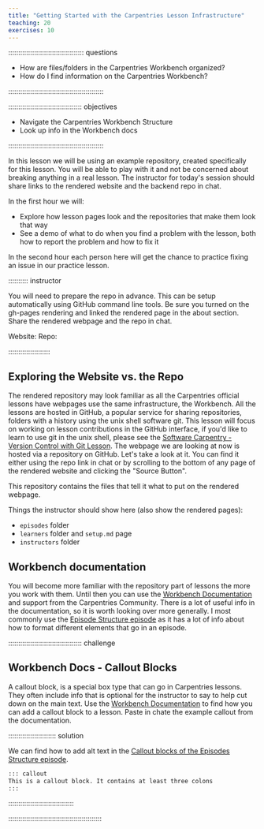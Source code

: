 ```yaml
---
title: "Getting Started with the Carpentries Lesson Infrastructure"
teaching: 20
exercises: 10
---
```


:::::::::::::::::::::::::::::::::::::: questions 

- How are files/folders in the Carpentries Workbench organized?
- How do I find information on the Carpentries Workbench?

::::::::::::::::::::::::::::::::::::::::::::::::

::::::::::::::::::::::::::::::::::::: objectives

- Navigate the Carpentries Workbench Structure
- Look up info in the Workbench docs

::::::::::::::::::::::::::::::::::::::::::::::::


In this lesson we will be using an example repository, created specifically for this lesson.
You will be able to play with it and not be concerned about breaking anything in a real lesson.
The instructor for today's session should share links to the rendered website and the backend repo in chat.

In the first hour we will:

- Explore how lesson pages look and the repositories that make them look that way
- See a demo of what to do when you find a problem with the lesson, both how to report the problem and how to fix it

In the second hour each person here will get the chance to practice fixing an issue in our practice lesson.

:::::::::: instructor

You will need to prepare the repo in advance.
This can be setup automatically using GitHub command line tools.
Be sure you turned on the gh-pages rendering and linked the rendered page in the about section.
Share the rendered webpage and the repo in chat.

Website: <INSERT YOUR LINK HERE>
Repo: <INSERT YOUR LINK HERE>

:::::::::::::::::::::

## Exploring the Website vs. the Repo

The rendered repository may look familiar as all the Carpentries official lessons have webpages use the same infrastructure, the Workbench.
All the lessons are hosted in GitHub, a popular service for sharing repositories, folders with a history using the unix shell software git.
This lesson will focus on working on lesson contributions in the GitHub interface, if you'd like to learn to use
git in the unix shell, please see the [Software Carpentry - Version Control with Git Lesson](https://swcarpentry.github.io/git-novice/).
The webpage we are looking at now is hosted via a repository on GitHub. Let's take a look at it.
You can find it either using the repo link in chat or by scrolling to the bottom of any page of the rendered website
and clicking the "Source Button".

This repository contains the files that tell it what to put on the rendered webpage.

Things the instructor should show here (also show the rendered pages):

- `episodes` folder
- `learners` folder and `setup.md` page
- `instructors` folder

## Workbench documentation

You will become more familiar with the repository part of lessons the more you work with them.
Until then you can use the [Workbench Documentation][workbench] and support from the Carpentries Community.
There is a lot of useful info in the documentation, so it is worth looking over more generally.
I most commonly use the [Episode Structure episode](https://carpentries.github.io/sandpaper-docs/episodes.html)
as it has a lot of info about how to format different elements that go in an episode.

::::::::::::::::::::::::::::::::::::: challenge 

## Workbench Docs - Callout Blocks

A callout block, is a special box type that can go in Carpentries lessons.
They often include info that is optional for the instructor to say to help cut down on the main text.
Use the [Workbench Documentation][workbench] to find how you can add a callout block to a lesson.
Paste in chate the example callout from the documentation.

:::::::::::::::::::::::: solution 


We can find how to add alt text in the [Callout blocks of the Episodes Structure episode](https://carpentries.github.io/sandpaper-docs/episodes.html#callout-blocks).

```markdown
::: callout
This is a callout block. It contains at least three colons
:::
```
:::::::::::::::::::::::::::::::::

:::::::::::::::::::::::::::::::::::::::::::::::


[workbench]: https://carpentries.github.io/sandpaper-docs
